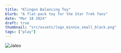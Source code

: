 ```yaml
---
title: "Klingon Balancing Toy"
blurb: "A flat-pack toy for the Star Trek fans"
date: "Mar 18 2024"
draft: true
thumbnail: "src/assets/logo_minnie_small_black.png"
tags: ["play"]
---
```


![Jaleo](/astro-sphere.jpg)

